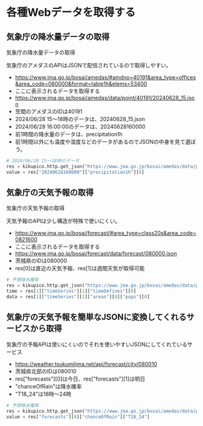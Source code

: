# 各種Webデータを取得する

## 気象庁の降水量データの取得

気象庁の降水量データの取得

気象庁のアメダスのAPIはJSONで配信されているので取得しやすい。

- https://www.jma.go.jp/bosai/amedas/#amdno=40191&area_type=offices&area_code=080000&format=table1h&elems=53400
- ここに表示されるデータを取得する
- https://www.jma.go.jp/bosai/amedas/data/point/40191/20240628_15.json
- 笠間のアメダスのIDは40191
- 2024/06/28 15～18時のデータは、20240628_15.json
- 2024/06/28 16:00:00のデータは、20240628160000
- 前1時間の降水量のデータは、precipitation1h
- 前1時間以外にも温度や湿度などのデータがあるのでJSONの中身を見て選ぼう。

```python
# 2024/06/28 15～18時のデータ
res = kikupico.http.get_json("https://www.jma.go.jp/bosai/amedas/data/point/40191/20240628_15.json")
value = res["20240628160000"]["precipitation1h"][0]
```

## 気象庁の天気予報の取得

気象庁の天気予報の取得

天気予報のAPIは少し構造が特殊で使いにくい。

- https://www.jma.go.jp/bosai/forecast/#area_type=class20s&area_code=0821600
- ここに表示されるデータを取得する
- https://www.jma.go.jp/bosai/forecast/data/forecast/080000.json
- 茨城県のIDは080000
- res[0]は直近の天気予報、res[1]は週間天気が取得可能

```python
# 予想降水確率
res = kikupico.http.get_json("https://www.jma.go.jp/bosai/amedas/data/point/40191/20240628_15.json")
time = res[1]["timeSeries"][1]["timeDefines"][0]
data = res[1]["timeSeries"][1]["areas"][0]["pops"][0]
```

## 気象庁の天気予報を簡単なJSONに変換してくれるサービスから取得

気象庁の予報APIは使いにくいのでそれを使いやすいJSONにしてくれているサービス

- https://weather.tsukumijima.net/api/forecast/city/080010
- 茨城県北部のIDは080010
- res["forecasts"][0]は今日、res["forecasts"][1]は明日
- "chanceOfRain"は降水確率
- "T18_24"は18時～24時

```python
# 予想降水確率
res = kikupico.http.get_json("https://www.jma.go.jp/bosai/amedas/data/point/40191/20240628_15.json")
value = res["forecasts"][0]["chanceOfRain"]["T18_24"]
```
